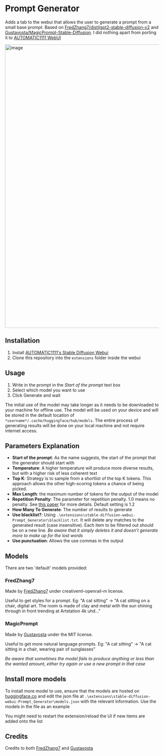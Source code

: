 # Prompt Generator

Adds a tab to the webui that allows the user to generate a prompt from a small base prompt. Based on [FredZhang7/distilgpt2-stable-diffusion-v2](https://huggingface.co/FredZhang7/distilgpt2-stable-diffusion-v2) and [Gustavosta/MagicPrompt-Stable-Diffusion](https://huggingface.co/Gustavosta/MagicPrompt-Stable-Diffusion). I did nothing apart from porting it to [AUTOMATIC1111 WebUI](https://github.com/AUTOMATIC1111/stable-diffusion-webui)

<img width="928" alt="image" src="https://user-images.githubusercontent.com/8998556/218254854-aa59f924-53b1-4514-95bb-20077b7c5aab.png">



## Installation

1. Install [AUTOMATIC1111's Stable Diffusion Webui](https://github.com/AUTOMATIC1111/stable-diffusion-webui)
2. Clone this repository into the `extensions` folder inside the webui

## Usage

1. Write in the prompt in the *Start of the prompt* text box
2. Select which model you want to use
3. Click Generate and wait

The initial use of the model may take longer as it needs to be downloaded to your machine for offline use. The model will be used on your device and will be stored in the default location of `*username*/.cache/huggingface/hub/models`. The entire process of generating results will be done on your local machine and not require internet access.

## Parameters Explanation

- **Start of the prompt**: As the name suggests, the start of the prompt that the generator should start with
- **Temperature**: A higher temperature will produce more diverse results, but with a higher risk of less coherent text
- **Top K**: Strategy is to sample from a shortlist of the top K tokens. This approach allows the other high-scoring tokens a chance of being picked.
- **Max Length**: the maximum number of tokens for the output of the model
- **Repetition Penalty**: The parameter for repetition penalty. 1.0 means no penalty. See [this paper](https://arxiv.org/pdf/1909.05858.pdf) for more details. Default setting is 1.2
- **How Many To Generate**: The number of results to generate
- **Use blacklist?**: Using `.\extensions\stable-diffusion-webui-Prompt_Generator\blacklist.txt`. It will delete any matches to the generated result (case insensitive). Each item to be filtered out should be on a new line. *Be aware that it simply deletes it and doesn't generate more to make up for the lost words*
- **Use punctuation**: Allows the use commas in the output

## Models

There are two 'default' models provided:

### FredZhang7

Made by [FredZhang7](https://huggingface.co/FredZhang7) under creativeml-openrail-m license. 

Useful to get styles for a prompt. Eg: "A cat sitting" -> "A cat sitting on a chair, digital art. The room is made of clay and metal with the sun shining through in front trending at Artstation 4k uhd..."

### MagicPrompt

Made by [Gustavosta](https://huggingface.co/Gustavosta) under the MIT license. 

Useful to get more natural language prompts. Eg: "A cat sitting" -> "A cat sitting in a chair, wearing pair of sunglasses"

*Be aware that sometimes the model fails to produce anything or less than the wanted amount, either try again or use a new prompt in that case*

## Install more models

To install more model to use, ensure that the models are hosted on [huggingface.co](https://huggingface.co) and edit the json file at `.\extensions\stable-diffusion-webui-Prompt_Generator\models.json` with the relevant information. Use the models in the file as an example

You might need to restart the extension/reload the UI if new items are added onto the list

## Credits

Credits to both [FredZhang7](https://huggingface.co/FredZhang7) and [Gustavosta](https://huggingface.co/Gustavosta)
